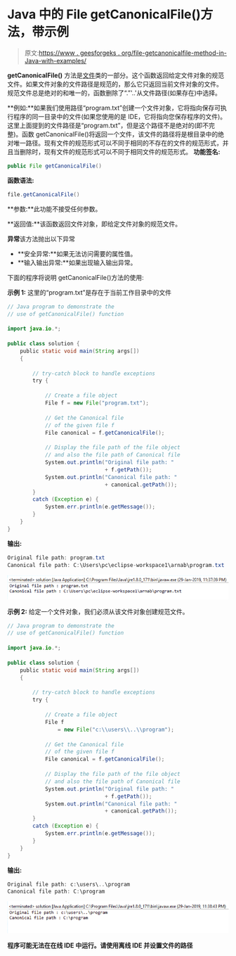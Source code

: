 # Java 中的 File getCanonicalFile()方法，带示例

> 原文:[https://www . geesforgeks . org/file-getcanonicalfile-method-in-Java-with-examples/](https://www.geeksforgeeks.org/file-getcanonicalfile-method-in-java-with-examples/)

**getCanonicalFile()** 方法是[文件](https://www.geeksforgeeks.org/File-class-in-java/)类的一部分。这个函数返回给定文件对象的规范文件。如果文件对象的文件路径是规范的，那么它只返回当前文件对象的文件。
规范文件总是绝对的和唯一的，函数删除了“.”'..'从文件路径(如果存在)中选择。

**例如:**如果我们使用路径“program.txt”创建一个文件对象，它将指向保存可执行程序的同一目录中的文件(如果您使用的是 IDE，它将指向您保存程序的文件)。这里上面提到的文件路径是“program.txt”，但是这个路径不是绝对的(即不完整)。函数 getCanonicalFile()将返回一个文件，该文件的路径将是根目录中的绝对唯一路径。现有文件的规范形式可以不同于相同的不存在的文件的规范形式，并且当删除时，现有文件的规范形式可以不同于相同文件的规范形式。
**功能签名:**

```java
public File getCanonicalFile()
```

**函数语法:**

```java
file.getCanonicalFile()
```

**参数:**此功能不接受任何参数。

**返回值:**该函数返回文件对象，即给定文件对象的规范文件。

**异常**该方法抛出以下异常

*   **安全异常:**如果无法访问需要的属性值。
*   **输入输出异常:**如果出现输入输出异常。

下面的程序将说明 getCanonicalFile()方法的使用:

**示例 1:** 这里的“program.txt”是存在于当前工作目录中的文件

```java
// Java program to demonstrate the
// use of getCanonicalFile() function

import java.io.*;

public class solution {
    public static void main(String args[])
    {

        // try-catch block to handle exceptions
        try {

            // Create a file object
            File f = new File("program.txt");

            // Get the Canonical file
            // of the given file f
            File canonical = f.getCanonicalFile();

            // Display the file path of the file object
            // and also the file path of Canonical file
            System.out.println("Original file path: "
                               + f.getPath());
            System.out.println("Canonical file path: "
                               + canonical.getPath());
        }
        catch (Exception e) {
            System.err.println(e.getMessage());
        }
    }
}
```

**输出:**

```java
Original file path: program.txt
Canonical file path: C:\Users\pc\eclipse-workspace1\arnab\program.txt

```

![](img/8ad372325cf44368700aa541fa5b6092.png)

**示例 2:** 给定一个文件对象，我们必须从该文件对象创建规范文件。

```java
// Java program to demonstrate the
// use of getCanonicalFile() function

import java.io.*;

public class solution {
    public static void main(String args[])
    {

        // try-catch block to handle exceptions
        try {

            // Create a file object
            File f
                = new File("c:\\users\\..\\program");

            // Get the Canonical file
            // of the given file f
            File canonical = f.getCanonicalFile();

            // Display the file path of the file object
            // and also the file path of Canonical file
            System.out.println("Original file path: "
                               + f.getPath());
            System.out.println("Canonical file path: "
                               + canonical.getPath());
        }
        catch (Exception e) {
            System.err.println(e.getMessage());
        }
    }
}
```

**输出:**

```java
Original file path: c:\users\..\program
Canonical file path: C:\program

```

![](img/f6fbbb30648c926df97147133e28b19c.png)

**程序可能无法在在线 IDE 中运行。请使用离线 IDE 并设置文件的路径**